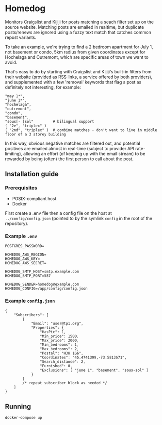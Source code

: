 # Homedog
Monitors Craigslist and Kijiji for posts matching a seach filter set up on the source website. Matching posts are emailed in realtime, but duplicate posts/renews are ignored using a fuzzy text match that catches common repost variants. 

To take an example, we're trying to find a 2 bedroom apartment for July 1, not basement or condo, 5km radius from given coordinates except for Hochelaga and Outremont, which are specific areas of town we want to avoid.

That's easy to do by starting with Craigslist and Kijiji's built-in filters from their website (provided as RSS links, a service offered by both providers), and supplemented with a few 'removal' keywords that flag a post as definitely not interesting, for example:

    "may 1*",
    "june 1*",
    "hochelaga",
    "outremont",
    "condo",
    "basement",
    "sous[- ]sol"         # bilingual support
    ( "2e", "triplex" )
    ( "2nd", "triplex" )  # combine matches - don't want to live in middle floor of a 3 storey building
    
In this way, obvious negative matches are filtered out, and potential positives are emailed almost in real-time (subject to provider API rate-limiting), allowing an effort (of keeping up with the email stream) to be rewarded by being (often) the first person to call about the post.

## Installation guide

### Prerequisites

- POSIX-compliant host
- Docker

First create a .env file then a config file on the host at `../config/config.json` (pointed to by the symlink `config` in the root of the repository).

### Example `.env`

    POSTGRES_PASSWORD=

    HOMEDOG_AWS_REGION=
    HOMEDOG_AWS_KEY=
    HOMEDOG_AWS_SECRET=

    HOMEDOG_SMTP_HOST=smtp.example.com
    HOMEDOG_SMTP_PORT=587

    HOMEDOG_SENDER=homedog@example.com
    HOMEDOG_CONFIG=/app/config/config.json

### Example `config.json`

    {
        "Subscribers": [
            {
                "Email": "user@tp1.org", 
                "Properties": {
                    "HasPic": 1,
                    "Min_price": 1500,
                    "Max_price": 2000,
                    "Min_bedrooms": 1,
                    "Max_bedrooms": 2,
                    "Postal": "H3K 1G6",
                    "Coordinates": "45.4741399,-73.5813671",
                    "Search_distance": 2,
                    "Furnished": 0,
                    "Exclusions": [ "june 1", "basement", "sous-sol" ]
                }
            }
            /* repeat subscriber block as needed */
        ]
    }

## Running

    docker-compose up
